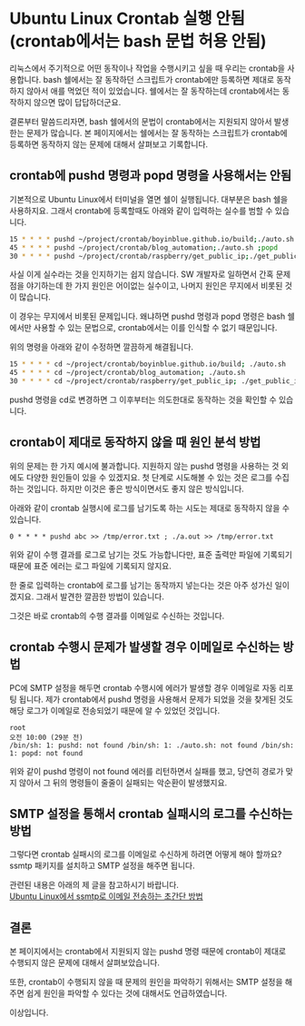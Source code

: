 Ubuntu Linux Crontab 실행 안됨 (crontab에서는 bash 문법 허용 안됨)
===
   
리눅스에서 주기적으로 어떤 동작이나 작업을 수행시키고 싶을 때 
우리는 crontab을 사용합니다. 
bash 쉘에서는 잘 동작하던 스크립트가 crontab에만 등록하면 
제대로 동작하지 않아서 애를 먹었던 적이 있었습니다. 
쉘에서는 잘 동작하는데 crontab에서는 동작하지 않으면 많이 답답하더군요.   
   
결론부터 말씀드리자면, bash 쉘에서의 문법이 crontab에서는 지원되지 않아서 발생한는 문제가 많습니다. 
본 페이지에서는 쉘에서는 잘 동작하는 스크립트가 crontab에 등록하면 동작하지 않는 문제에 대해서 살펴보고 기록합니다.   
   
crontab에 pushd 명령과 popd 명령을 사용해서는 안됨
---
   
기본적으로 Ubuntu Linux에서 터미널을 열면 쉘이 실행됩니다. 
대부분은 bash 쉘을 사용하지요. 
그래서 crontab에 등록할때도 아래와 같이 입력하는 실수를 범할 수 있습니다.   
   
```bash
15 * * * * pushd ~/project/crontab/boyinblue.github.io/build;./auto.sh ;popd
45 * * * * pushd ~/project/crontab/blog_automation;./auto.sh ;popd
30 * * * * pushd ~/project/crontab/raspberry/get_public_ip;./get_public_ip.sh;popd
```
   
사실 이게 실수라는 것을 인지하기는 쉽지 않습니다. 
SW 개발자로 일하면서 간혹 문제점을 야기하는데 
한 가지 원인은 어이없는 실수이고, 
나머지 원인은 무지에서 비롯된 것이 많습니다.   
   
이 경우는 무지에서 비롯된 문제입니다. 
왜냐하면 pushd 명령과 popd 명령은 bash 쉘에서만 사용할 수 있는 문법으로, 
crontab에서는 이를 인식할 수 없기 때문입니다.   
   
위의 명령을 아래와 같이 수정하면 깔끔하게 해결됩니다.   
   
```bash
15 * * * * cd ~/project/crontab/boyinblue.github.io/build; ./auto.sh
45 * * * * cd ~/project/crontab/blog_automation; ./auto.sh
30 * * * * cd ~/project/crontab/raspberry/get_public_ip; ./get_public_ip.sh
```
   
pushd 명령을 cd로 변경하면 그 이후부터는 의도한대로 동작하는 것을 확인할 수 있습니다.   
   
crontab이 제대로 동작하지 않을 때 원인 분석 방법
---
   
위의 문제는 한 가지 예시에 불과합니다. 
지원하지 않는 pushd 명령을 사용하는 것 외에도 다양한 원인들이 있을 수 있겠지요. 
첫 단계로 시도해볼 수 있는 것은 로그를 수집하는 것입니다. 
하지만 이것은 좋은 방식이면서도 좋지 않은 방식입니다.   
   
아래와 같이 crontab 실행시에 로그를 남기도록 하는 시도는 제대로 동작하지 않을 수 있습니다.   
   
```
0 * * * * pushd abc >> /tmp/error.txt ; ./a.out >> /tmp/error.txt
```
   
위와 같이 수행 결과를 로그로 남기는 것도 가능합니다만, 
표준 출력만 파일에 기록되기 때문에 표준 에러는 로그 파일에 기록되지 않지요.   
   
한 줄로 입력하는 crontab에 로그를 남기는 동작까지 넣는다는 것은 아주 성가신 일이겠지요. 
그래서 발견한 깔끔한 방법이 있습니다.   
   
그것은 바로 crontab의 수행 결과를 이메일로 수신하는 것입니다.   
   
crontab 수행시 문제가 발생할 경우 이메일로 수신하는 방법
---
   
PC에 SMTP 설정을 해두면 crontab 수행시에 에러가 발생할 경우 이메일로 자동 리포팅 됩니다. 
제가 crontab에서 pushd 명령을 사용해서 문제가 되었을 것을 찾게된 것도 
해당 로그가 이메일로 전송되었기 때문에 알 수 있었던 것입니다.   
   
```
root
오전 10:00 (29분 전)
/bin/sh: 1: pushd: not found /bin/sh: 1: ./auto.sh: not found /bin/sh: 1: popd: not found
```
   
위와 같이 pushd 명령이 not found 에러를 리턴하면서 실패를 했고, 
당연히 경로가 맞지 않아서 그 뒤의 명령들이 줄줄이 실패되는 악순환이 발생했지요.
   
SMTP 설정을 통해서 crontab 실패시의 로그를 수신하는 방법
---
   
그렇다면 crontab 실패시의 로그를 이메일로 수신하게 하려면 어떻게 해야 할까요? 
ssmtp 패키지를 설치하고 SMTP 설정을 해주면 됩니다.   
   
관련된 내용은 아래의 제 글을 참고하시기 바랍니다.   
[Ubuntu Linux에서 ssmtp로 이메일 전송하는 초간단 방법](https://boyinblue.github.io/008_ubuntu/001.html)
   
결론
---
   
본 페이지에서는 crontab에서 지원되지 않는 pushd 명령 때문에 crontab이 제대로 수행되지 않은 문제에 대해서 살펴보았습니다. 
   
또한, crontab이 수행되지 않을 때 문제의 원인을 파악하기 위해서는 SMTP 설정을 해주면 쉽게 원인을 파악할 수 있다는 것에 대해서도 언급하였습니다.   

이상입니다.   
